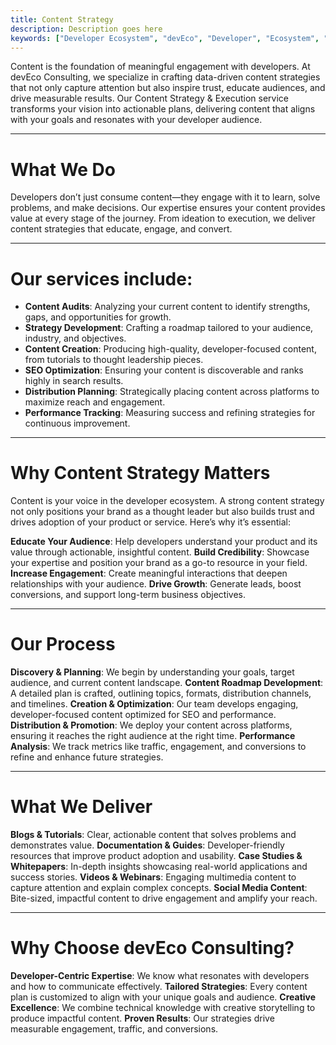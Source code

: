 ```yaml
---
title: Content Strategy
description: Description goes here
keywords: ["Developer Ecosystem", "devEco", "Developer", "Ecosystem", "Community", "Technical Community"]
---
```


Content is the foundation of meaningful engagement with developers. At devEco Consulting, we specialize in crafting data-driven content strategies that not only capture attention but also inspire trust, educate audiences, and drive measurable results. Our Content Strategy & Execution service transforms your vision into actionable plans, delivering content that aligns with your goals and resonates with your developer audience.

---

# What We Do

Developers don’t just consume content—they engage with it to learn, solve problems, and make decisions. Our expertise ensures your content provides value at every stage of the journey. From ideation to execution, we deliver content strategies that educate, engage, and convert.

---

# Our services include:

- **Content Audits**: Analyzing your current content to identify strengths, gaps, and opportunities for growth.
- **Strategy Development**: Crafting a roadmap tailored to your audience, industry, and objectives.
- **Content Creation**: Producing high-quality, developer-focused content, from tutorials to thought leadership pieces.
- **SEO Optimization**: Ensuring your content is discoverable and ranks highly in search results.
- **Distribution Planning**: Strategically placing content across platforms to maximize reach and engagement.
- **Performance Tracking**: Measuring success and refining strategies for continuous improvement.

---

# Why Content Strategy Matters

Content is your voice in the developer ecosystem. A strong content strategy not only positions your brand as a thought leader but also builds trust and drives adoption of your product or service. Here’s why it’s essential:

**Educate Your Audience**: Help developers understand your product and its value through actionable, insightful content.
**Build Credibility**: Showcase your expertise and position your brand as a go-to resource in your field.
**Increase Engagement**: Create meaningful interactions that deepen relationships with your audience.
**Drive Growth**: Generate leads, boost conversions, and support long-term business objectives.

---

# Our Process

**Discovery & Planning**: We begin by understanding your goals, target audience, and current content landscape.
**Content Roadmap Development**: A detailed plan is crafted, outlining topics, formats, distribution channels, and timelines.
**Creation & Optimization**: Our team develops engaging, developer-focused content optimized for SEO and performance.
**Distribution & Promotion**: We deploy your content across platforms, ensuring it reaches the right audience at the right time.
**Performance Analysis**: We track metrics like traffic, engagement, and conversions to refine and enhance future strategies.

---

# What We Deliver

**Blogs & Tutorials**: Clear, actionable content that solves problems and demonstrates value.
**Documentation & Guides**: Developer-friendly resources that improve product adoption and usability.
**Case Studies & Whitepapers**: In-depth insights showcasing real-world applications and success stories.
**Videos & Webinars**: Engaging multimedia content to capture attention and explain complex concepts.
**Social Media Content**: Bite-sized, impactful content to drive engagement and amplify your reach.

---

# Why Choose devEco Consulting?

**Developer-Centric Expertise**: We know what resonates with developers and how to communicate effectively.
**Tailored Strategies**: Every content plan is customized to align with your unique goals and audience.
**Creative Excellence**: We combine technical knowledge with creative storytelling to produce impactful content.
**Proven Results**: Our strategies drive measurable engagement, traffic, and conversions.
